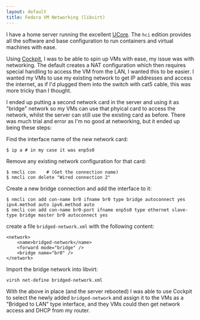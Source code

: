 ```yaml
---
layout: default
title: Fedora VM Networking (libvirt)
---
```

I have a home server running the excellent [UCore](https://github.com/ublue-os/ucore/). The `hci` edition provides all the
software and base configuration to run containers and virtual machines with ease.

Using [Cockpit](https://cockpit-project.org/), I was to be able to spin up VMs with ease, my issue was with networking.
The default creates a NAT configuration which then requires special handling to access the VM from the LAN, I wanted this
to be easier.
I wanted my VMs to use my existing network to get IP addresses and access the internet, as if I'd plugged them into the
switch with cat5 cable, this was more tricky than I thought.

I ended up putting a second network card in the server and using it as "bridge" network so my VMs can use that phyical card
to access the network, whilst the server can still use the existing card as before.
There was much trial and error as I'm no good at networking, but it ended up being these steps:

Find the interface name of the new network card:

```
$ ip a # in my case it was enp5s0
```

Remove any existing network configuration for that card:

```
$ nmcli con    # (Get the connection name)
$ nmcli con delete "Wired connection 2"
```

Create a new bridge connection and add the interface to it:

```
$ nmcli con add con-name br0 ifname br0 type bridge autoconnect yes ipv4.method auto ipv6.method auto
$ nmcli con add con-name br0-port ifname enp5s0 type ethernet slave-type bridge master br0 autoconnect yes
```

create a file `bridged-network.xml` with the following content:

```
<network>
    <name>bridged-network</name>
    <forward mode="bridge" />
    <bridge name="br0" />
</network>
```

Import the bridge network into libvirt:

```
virsh net-define bridged-network.xml
```

With the above in place (and the server rebooted) I was able to use Cockpit to select the newly added `bridged-network`
and assign it to the VMs as a "Bridged to LAN" type interface, and they VMs could then get network access and DHCP from
my router.

